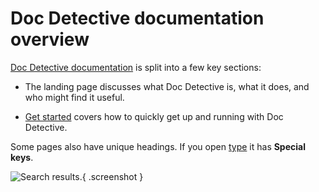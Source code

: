 # Doc Detective documentation overview

<!-- test
testId: doc-detective-docs
detectSteps: false
-->

[Doc Detective documentation](https://doc-detective.com) is split into a few key sections:

<!-- step checkLink: "https://doc-detective.com" -->

- The landing page discusses what Doc Detective is, what it does, and who might find it useful.
- [Get started](https://doc-detective.com/docs/get-started/intro) covers how to quickly get up and running with Doc Detective.

  <!-- step checkLink: "https://doc-detective.com/docs/get-started/intro" -->

Some pages also have unique headings. If you open [type](https://doc-detective.com/docs/get-started/actions/type) it has **Special keys**.

<!-- step goTo: "https://doc-detective.com/docs/get-started/actions/type" -->
<!-- step find: Special keys -->

![Search results.](reference.png){ .screenshot }
<!-- step screenshot: reference.png -->
